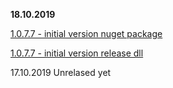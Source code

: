 ﻿
**18.10.2019**

[1.0.7.7 - initial version nuget package](https://www.nuget.org/packages/BindingNavigator/1.0.7.7)

[1.0.7.7 - initial version release dll](/Relases/1.0.7.7/BindingNavigator.dll)

17.10.2019 Unrelased yet
